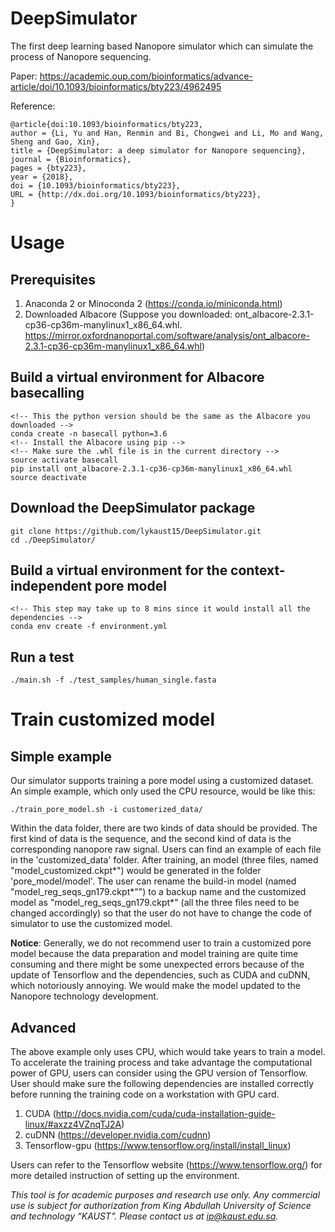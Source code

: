# DeepSimulator
The first deep learning based Nanopore simulator which can simulate the process of Nanopore sequencing.

Paper: https://academic.oup.com/bioinformatics/advance-article/doi/10.1093/bioinformatics/bty223/4962495

Reference:
```
@article{doi:10.1093/bioinformatics/bty223,
author = {Li, Yu and Han, Renmin and Bi, Chongwei and Li, Mo and Wang, Sheng and Gao, Xin},
title = {DeepSimulator: a deep simulator for Nanopore sequencing},
journal = {Bioinformatics},
pages = {bty223},
year = {2018},
doi = {10.1093/bioinformatics/bty223},
URL = {http://dx.doi.org/10.1093/bioinformatics/bty223},
}
```

# Usage
## Prerequisites
1. Anaconda 2 or Minoconda 2 (https://conda.io/miniconda.html)
2. Downloaded Albacore (Suppose you downloaded: ont_albacore-2.3.1-cp36-cp36m-manylinux1_x86_64.whl. https://mirror.oxfordnanoportal.com/software/analysis/ont_albacore-2.3.1-cp36-cp36m-manylinux1_x86_64.whl)

## Build a virtual environment for Albacore basecalling
```
<!-- This the python version should be the same as the Albacore you downloaded -->
conda create -n basecall python=3.6
<!-- Install the Albacore using pip -->
<!-- Make sure the .whl file is in the current directory -->
source activate basecall
pip install ont_albacore-2.3.1-cp36-cp36m-manylinux1_x86_64.whl
source deactivate
```

## Download the DeepSimulator package
```
git clone https://github.com/lykaust15/DeepSimulator.git
cd ./DeepSimulator/
```

## Build a virtual environment for the context-independent pore model
```
<!-- This step may take up to 8 mins since it would install all the dependencies -->
conda env create -f environment.yml
```

## Run a test
```
./main.sh -f ./test_samples/human_single.fasta
```
<!-- Remember to save the fast5 folder since it is consider to be a temp folder and overwritten every time you run the main.sh file -->

# Train customized model

## Simple example
Our simulator supports training a pore model using a customized dataset. An simple example, which only used the CPU resource, would be like this:
```
./train_pore_model.sh -i customerized_data/
```
Within the data folder, there are two kinds of data should be provided. The first kind of data is the sequence, and the second kind of data is the corresponding nanopore raw signal. Users can find an example of each file in the 'customized_data' folder.
After training, an model (three files, named "model_customized.ckpt\*") would be generated in the folder 'pore_model/model'. The user can rename the build-in model (named "model_reg_seqs_gn179.ckpt\*"") to a backup name and the customized model as "model_reg_seqs_gn179.ckpt\*" (all the three files need to be changed accordingly) so that the user do not have to change the code of simulator to use the customized model.

**Notice**: Generally, we do not recommend user to train a customized pore model because the data preparation and model training are quite time consuming and there might be some unexpected errors because  of the update of Tensorflow and the dependencies, such as CUDA and cuDNN, which notoriously annoying. We would make the model updated to the Nanopore technology development.

## Advanced
The above example only uses CPU, which would take years to train a model. To accelerate the training process and take advantage the computational power of GPU, users can consider using the GPU version of Tensorflow. User should make sure the following dependencies are installed correctly before running the training code on a workstation with GPU card.

1. CUDA (http://docs.nvidia.com/cuda/cuda-installation-guide-linux/#axzz4VZnqTJ2A)
2. cuDNN (https://developer.nvidia.com/cudnn)
3. Tensorflow-gpu (https://www.tensorflow.org/install/install_linux)

Users can refer to the Tensorflow website (https://www.tensorflow.org/) for more detailed instruction of setting up the environment.

*This tool is for academic purposes and research use only. Any commercial use is subject for authorization from King Abdullah University of Science and technology “KAUST”. Please contact us at ip@kaust.edu.sa.*
